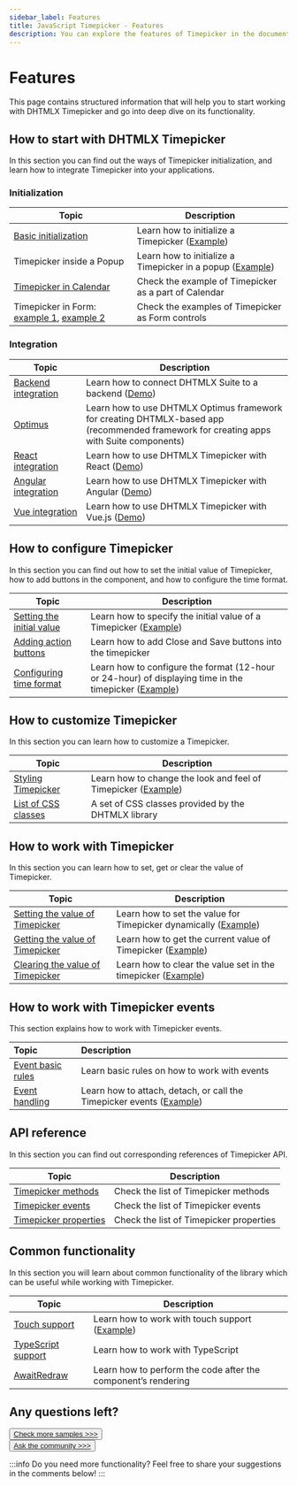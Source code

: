 ```yaml
---
sidebar_label: Features
title: JavaScript Timepicker - Features 
description: You can explore the features of Timepicker in the documentation of the DHTMLX JavaScript UI library. Browse developer guides and API reference, try out code examples and live demos, and download a free 30-day evaluation version of DHTMLX Suite.
---
```


# Features

This page contains structured information that will help you to start working with DHTMLX Timepicker and go into deep dive on its functionality.

## How to start with DHTMLX Timepicker

In this section you can find out the ways of Timepicker initialization, and learn how to integrate Timepicker into your applications.

### Initialization

| Topic                                                                                                                  | Description                                                                                      |
| ---------------------------------------------------------------------------------------------------------------------- | ------------------------------------------------------------------------------------------------ |
| [Basic initialization](../initialization/)                                                                             | Learn how to initialize a Timepicker ([Example](https://snippet.dhtmlx.com/3d5u4cxx))            |
| Timepicker inside a Popup                                                                                                | Learn how to initialize a Timepicker in a popup ([Example](https://snippet.dhtmlx.com/7x6hlbqx)) |
| [Timepicker in Calendar](https://snippet.dhtmlx.com/jkbfb202)                                                          | Check the example of Timepicker as a part of Calendar                                            |
| Timepicker in Form: [example 1](https://snippet.dhtmlx.com/4k3o8p7b), [example 2](https://snippet.dhtmlx.com/ikyyekxq) | Check the examples of Timepicker as Form controls                                                |


### Integration

| Topic                                                   | Description                                                                                                                                  |
| ------------------------------------------------------- | -------------------------------------------------------------------------------------------------------------------------------------------- |
| [Backend integration](integration/suite_and_backend.md) | Learn how to connect DHTMLX Suite to a backend  ([Demo](https://github.com/DHTMLX/nodejs-suite-demo))                                        |
| [Optimus](optimus_guides.md)                            | Learn how to use DHTMLX Optimus framework for creating  DHTMLX-based app <br>(recommended framework for creating apps with Suite components) |
| [React integration](integration/suite_and_react.md)     | Learn how to use DHTMLX Timepicker with React ([Demo](https://github.com/DHTMLX/react-suite-demo))                                              |
| [Angular integration](integration/suite_and_angular.md) | Learn how to use DHTMLX Timepicker with Angular ([Demo](https://github.com/DHTMLX/angular-suite-demo))                                       |
| [Vue integration](integration/suite_and_vue.md)         | Learn how to use DHTMLX Timepicker with Vue.js ([Demo](https://github.com/DHTMLX/vue-suite-demo))                                            |

## How to configure Timepicker

In this section you can find out how to set the initial value of Timepicker, how to add buttons in the component, and how to configure the time format.

| Topic                                                        | Description                                                                                                                                  |
| ------------------------------------------------------------ | -------------------------------------------------------------------------------------------------------------------------------------------- |
| [Setting the initial value](../configuration/#initial-value) | Learn how to specify the initial value of a Timepicker ([Example](https://snippet.dhtmlx.com/3d5u4cxx))                                      |
| [Adding action buttons](../configuration/#actions-buttons)   | Learn how to add Close and Save buttons into the timepicker                                                                                  |
| [Configuring time format](../configuration/#time-format)     | Learn how to configure the format (12-hour or 24-hour) of displaying time in the timepicker ([Example](https://snippet.dhtmlx.com/u9ge1a4z)) |


## How to customize Timepicker

In this section you can learn how to customize a Timepicker.

| Topic                                   | Description                                                                                          |
| --------------------------------------- | ---------------------------------------------------------------------------------------------------- |
| [Styling Timepicker](../customization/) | Learn how to change the look and feel of Timepicker ([Example](https://snippet.dhtmlx.com/n4xfu4e9)) |
| [List of CSS classes](../../helpers/base_elements/) | A set of CSS classes provided by the DHTMLX library                                               |


## How to work with Timepicker

In this section you can learn how to set, get or clear the value of Timepicker.

| Topic                                                               | Description                                                                                             |
| ------------------------------------------------------------------- | ------------------------------------------------------------------------------------------------------- |
| [Setting the value of Timepicker](../usage/#setting-value)          | Learn how to set the value for Timepicker dynamically  ([Example](https://snippet.dhtmlx.com/6r8lkhbg)) |
| [Getting the value of Timepicker](../usage/#getting-value)          | Learn how to get the current value of Timepicker ([Example](https://snippet.dhtmlx.com/k4atpgnd))       |
| [Clearing the value of Timepicker](../api/timepicker_clear_method/) | Learn how to clear the value set in the timepicker ([Example](https://snippet.dhtmlx.com/xiazmc27))     |

## How to work with Timepicker events

This section explains how to work with Timepicker events.

| Topic                                       | Description                                                                                            |
| :------------------------------------------ | :----------------------------------------------------------------------------------------------------- |
| [Event basic rules](guides/events_guide.md) | Learn basic rules on how to work with events                                                           |
| [Event handling](../handling_events/)        | Learn how to attach, detach, or call the Timepicker events ([Example](https://snippet.dhtmlx.com/5ccptwy7)) |

## API reference

In this section you can find out corresponding references of Timepicker API.

| Topic                                                          | Description                             |
| -------------------------------------------------------------- | --------------------------------------- |
| [Timepicker methods](../../category/timepicker-methods/)       | Check the list of Timepicker methods    |
| [Timepicker events](../../category/timepicker-events/)         | Check the list of Timepicker events     |
| [Timepicker properties](../../category/timepicker-properties/) | Check the list of Timepicker properties |

## Common functionality

In this section you will learn about common functionality of the library which can be useful while working with Timepicker.

| Topic                                                         | Description                                                                           |
| ------------------------------------------------------------- | ------------------------------------------------------------------------------------- |
| [Touch support](../../common_features/touch_support/)         | Learn how to work with touch support ([Example](https://snippet.dhtmlx.com/q3cu6x1a)) |
| [TypeScript support](../../common_features/using_typescript/) | Learn how to work with TypeScript                                                     |
| [AwaitRedraw](../../helpers/await_redraw/)                    | Learn how to perform the code after the component’s rendering                         |

## Any questions left?

<button class="support_btn"><a href="https://snippet.dhtmlx.com/all?tag=timepicker">Check more samples >>></a> </button>
<br>
<button class="support_btn"><a href="https://forum.dhtmlx.com/c/suite/suite7/">Ask the community >>></a> </button>

:::info
Do you need more functionality? Feel free to share your suggestions in the comments below!
:::